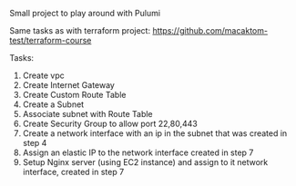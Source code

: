Small project to play around with Pulumi

Same tasks as with terraform project: https://github.com/macaktom-test/terraform-course

Tasks:
1. Create vpc
2. Create Internet Gateway
3. Create Custom Route Table
4. Create a Subnet 
5. Associate subnet with Route Table
6. Create Security Group to allow port 22,80,443
7. Create a network interface with an ip in the subnet that was created in step 4
8. Assign an elastic IP to the network interface created in step 7
9. Setup Nginx server (using EC2 instance) and assign to it network interface, created in step 7
